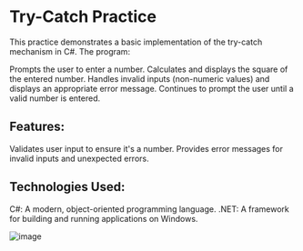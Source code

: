 # Try-Catch Practice
This practice demonstrates a basic implementation of the try-catch mechanism in C#. The program:

Prompts the user to enter a number.
Calculates and displays the square of the entered number.
Handles invalid inputs (non-numeric values) and displays an appropriate error message.
Continues to prompt the user until a valid number is entered.

## Features:

Validates user input to ensure it's a number.
Provides error messages for invalid inputs and unexpected errors.

## Technologies Used:
C#: A modern, object-oriented programming language.
.NET: A framework for building and running applications on Windows.

![image](https://github.com/user-attachments/assets/c0721728-6cbf-404f-8595-ddc9ffb9e4ff)
